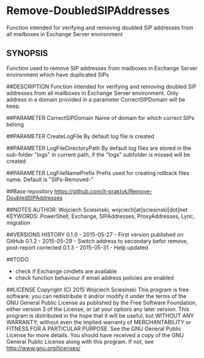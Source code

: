 # Remove-DoubledSIPAddresses
Function intended for verifying and removing doubled SIP addresses from all mailboxes in Exchange Server environment

## SYNOPSIS
Function used to remove SIP addresses from mailboxes in Exchange Server environment which have duplicated SIPs
    
##DESCRIPTION 
Function intended for verifying and removing doubled SIP addresses from all mailboxes in Exchange Server environment. Only address in a domain provided in a parameter CorrectSIPDomain will be keep.
	
##PARAMETER CorrectSIPDomain
Name of domain for which correct SIPs belong
	
##PARAMETER CreateLogFile
By default log file is created
	
##PARAMETER LogFileDirectoryPath
By default log files are stored in the sub-folder "logs" in current path, if the "logs" subfolder is missed will be created
	
##PARAMETER LogFileNamePrefix
Prefix used for creating rollback files name. Default is "SIPs-Removed-"

##Base repository
https://github.com/it-praktyk/Remove-DoubledSIPAddresses

##NOTES
AUTHOR: Wojciech Sciesinski, wojciech[at]sciesinski[dot]net
KEYWORDS: PowerShell, Exchange, SIPAddresses, ProxyAddresses, Lync, migration
   
##VERSIONS HISTORY
0.1.0 - 2015-05-27 - First version published on GitHub
0.1.2 - 2015-05-29 - Switch address to secondary befor remove, post-report corrected
0.1.3 - 2015-05-31 - Help updated
	
##TODO
- check if Exchange cmdlets are available
- check function behaviour if email address policies are enabled
	
##LICENSE
Copyright (C) 2015 Wojciech Sciesinski
This program is free software: you can redistribute it and/or modify
it under the terms of the GNU General Public License as published by
the Free Software Foundation, either version 3 of the License, or
(at your option) any later version.
This program is distributed in the hope that it will be useful,
but WITHOUT ANY WARRANTY; without even the implied warranty of
MERCHANTABILITY or FITNESS FOR A PARTICULAR PURPOSE. See the
GNU General Public License for more details.
You should have received a copy of the GNU General Public License
along with this program. If not, see <http://www.gnu.org/licenses/>
